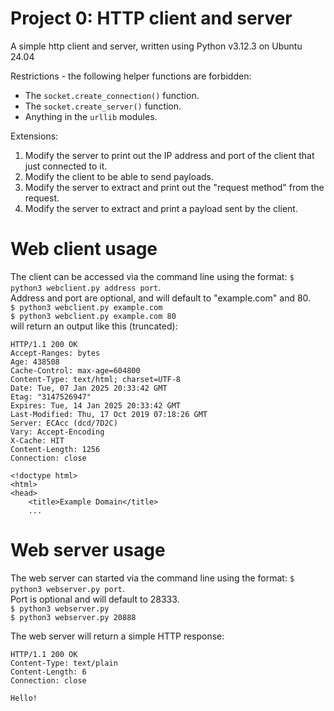 # Project 0: HTTP client and server
A simple http client and server, written using Python v3.12.3 on Ubuntu 24.04

Restrictions - the following helper functions are forbidden:
- The `socket.create_connection()` function.
- The `socket.create_server()` function.
- Anything in the `urllib` modules.

Extensions:

1. Modify the server to print out the IP address and port of the client that just connected to it.
2. Modify the client to be able to send payloads.
3. Modify the server to extract and print out the "request method" from the request.
4. Modify the server to extract and print a payload sent by the client.

# Web client usage
The client can be accessed via the command line using the format: `$ python3 webclient.py address port`.</br>
Address and port are optional, and will default to "example.com" and 80.</br>
`$ python3 webclient.py example.com`</br>
`$ python3 webclient.py example.com 80` </br>
will return an output like this (truncated):
```
HTTP/1.1 200 OK
Accept-Ranges: bytes
Age: 438508
Cache-Control: max-age=604800
Content-Type: text/html; charset=UTF-8
Date: Tue, 07 Jan 2025 20:33:42 GMT
Etag: "3147526947"
Expires: Tue, 14 Jan 2025 20:33:42 GMT
Last-Modified: Thu, 17 Oct 2019 07:18:26 GMT
Server: ECAcc (dcd/7D2C)
Vary: Accept-Encoding
X-Cache: HIT
Content-Length: 1256
Connection: close

<!doctype html>
<html>
<head>
    <title>Example Domain</title>
    ...
```

# Web server usage
The web server can started via the command line using the format: `$ python3 webserver.py port`.</br>
Port is optional and will default to 28333.</br>
`$ python3 webserver.py` </br>
`$ python3 webserver.py 20888`

The web server will return a simple HTTP response:
```
HTTP/1.1 200 OK
Content-Type: text/plain
Content-Length: 6
Connection: close

Hello!
```
